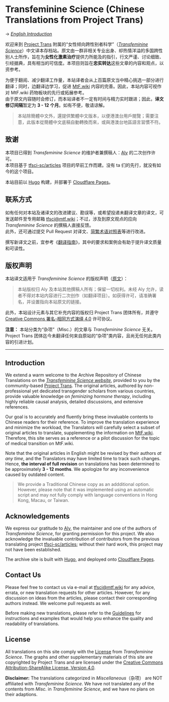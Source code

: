 # Transfeminine Science (Chinese Translations from Project Trans)

→ *[English Introduction](#introduction)*

欢迎来到 [Project Trans][team] 附属的“女性倾向跨性别者科学”（*[Transfeminine Science][origin]*）中文译本存档站。原文由一群非相关专业出身、却热情洋溢的多国跨性别人士所作，旨在为**女性化激素治疗**提供力所能及的指引，行文严谨、讨论细致、引经据典，具有相当的可信度。本项目则旨在**忠实转达**这些文章的内容和观点，以资参考。

为便于翻阅、减少翻译工作量，本站译者会从上百篇原文当中精心挑选一部分进行翻译；同时，边翻译边学习，促进 [MtF.wiki](https://mtf.wiki) 内容的完善。因此，本站内容可视作对 MtF.wiki 药物板块的先行或拓展参考。\
由于原文内容随时会修订，而本站译者不一定有时间与精力实时跟进；因此，**译文修订间隔**暂定为 **3 - 12 个月**。如有不便，敬请谅解。

> 本站除簡體中文外，還提供繁體中文版本，以便港澳台用戶閱覽；需要注意，此版本從簡體中文底稿自動轉換而來，或與港澳台地區語言習慣不符。

## 致谢

本项目已得到 *Transfeminine Science* 的维护者兼撰稿人：[Aly][aly] 的二次创作许可。\
本项目基于 [tfsci-sc/articles][origin-cn] 项目的早前工作而建。没有 ta 们的先行，就没有如今的这个项目。

本站目前以 [Hugo][hugo] 构建，并部署于 [Cloudflare Pages][site-url]。

## 联系方式

如有任何对本站及诸译文的改进建议、勘误等，或希望投递未翻译文章的译文，可发送邮件至专用邮箱 <tfsci@mtf.wiki>；不过，涉及到原文观点的应向 *Transfeminine Science* 的撰稿人直接反馈。\
此外，还可通过提交 Pull Request 对译文、[简繁术语对照表](scripts/CustomTW.txt)等进行改进。

撰写新译文之前，宜参考《[翻译指南][guideline]》，其中的要求和案例会有助于提升译文质量和可读性。

## 版权声明

本站译文适用于 *Transfeminine Science* 的版权声明（[原文][license]）：

> 本站版权归 Aly 及本站其他撰稿人所有；保留一切权利。未经 Aly 允许，读者不得对本站内容进行二次创作（如翻译项目）。如获得许可，请准确署名，并设置指向本站原文的链接。

此外，本站设计元素与其它补充内容的版权归 Project Trans 团体所有，并遵守 [Creative Commons 署名-相同方式演绎 4.0][license2] 许可协议。

**注意：** 本站分类为“杂项”（Misc.）的文章与 *Transfeminine Science* 无关。Project Trans 团体迄今未翻译任何来自原站的“杂项”类内容，且尚无任何此类内容的引进计划。

--------

## Introduction

We extend a warm welcome to the Archive Repository of Chinese Translations on the *[Transfeminine Science website][origin]*, provided to you by the community-based [Project Trans][team]. The original articles, authored by non-professional yet dedicated transgender scholars from various countries, provide valuable knowledge on *feminizing hormone therapy*, including highly reliable causal analysis, detailed discussions, and extensive references.

Our goal is to accurately and fluently bring these invaluable contents to Chinese readers for their reference. To improve the translation experience and minimize the workload, the Translators will carefully select a subset of original articles to translate, supplementing the information on [MtF.wiki](https://mtf.wiki). Therefore, this site serves as a reference or a pilot discussion for the topic of medical transition on MtF.wiki.

Note that the original articles in English might be revised by their authors *at any time*, and the Translators may have limited time to track such changes. Hence, **the interval of full revision** on translations has been determined to be approximately **3 - 12 months**. We apologize for any inconvenience caused by outdated content.

> We provide a Traditional Chinese copy as an addditional option. However, please note that it was implemented using an automatic script and may not fully comply with language conventions in Hong Kong, Macau, or Taiwan.

## Acknowledgements

We express our gratitude to [Aly][aly], the maintainer and one of the authors of *Transfeminine Science*, for granting permission for this project. We also acknowledge the invaluable contribution of contributors from the previous translating project [tfsci-sc/articles][origin-cn]; without their hard work, this project may not have been established.

The archive site is built with [Hugo][hugo], and deployed onto [Cloudflare Pages][site-url].

## Contact Us

Please feel free to contact us via e-mail at <tfsci@mtf.wiki> for any advice, errata, or new translation requests for other articles. However, for any discussion on ideas from the articles, please contact their corresponding authors instead. We welcome pull requests as well.

Before making new translations, please refer to the [Guidelines][guideline] for instructions and examples that would help you enhance the quality and readability of translations.

## License

All translations on this site comply with the [License][license] from *Transfeminine Science*. The graphs and other supplementary materials of this site are copyrighted by Project Trans and are licensed under the [Creative Commons Attribution-ShareAlike License, Version 4.0][license2].

**Disclaimer:** The translations categorized in *Miscellaneous*（杂项） are NOT affiliated with *Transfeminine Science*. We have not translated any of the contents from *Misc.* in *Transfeminine Science*, and we have no plans on their adaptions.

[team]: https://project-trans.org
[origin]: https://transfemscience.org
[aly]: https://transfemscience.org/about/#aly
[origin-cn]: https://github.com/tfsci-sc/articles
[hugo]: https://gohugo.io
[site-url]: https://tfsci.mtf.wiki
[license]: LICENSE.md
[license2]: https://creativecommons.org/licenses/by-sa/4.0/
[guideline]: https://tfsci.mtf.wiki/misc/newcomer-guidelines/
